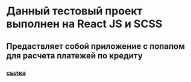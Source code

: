 # Данный тестовый проект выполнен на React JS  и SCSS

## Предаствляет собой приложение с попапом для расчета платежей по кредиту
### [сылка](maksim-pp.github.io/test-popap/)
